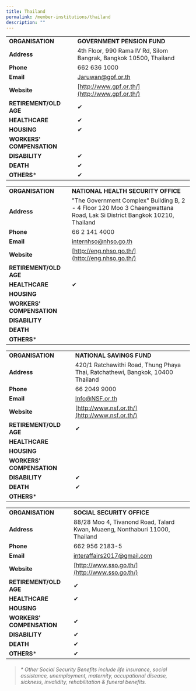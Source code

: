 ```yaml
---
title: Thailand
permalink: /member-institutions/thailand
description: ""
---
```

|  |  | 
| -------- | -------- | 
| **ORGANISATION** | **GOVERNMENT PENSION FUND** | 
| **Address** | 4th Floor, 990 Rama IV Rd, Silom Bangrak, Bangkok 10500, Thailand | 
| **Phone** | 662 636 1000 | 
| **Email** | [Jaruwan@gpf.or.th](mailto:Jaruwan@gpf.or.th) | 
| **Website** | [http://www.gpf.or.th/](http://www.gpf.or.th/) | 
| **RETIREMENT/OLD AGE** | ✔ | 
| **HEALTHCARE** | ✔ | 
| **HOUSING** | ✔ | 
| **WORKERS' COMPENSATION** |   | 
| **DISABILITY** | ✔ | 
| **DEATH** | ✔ | 
| **OTHERS*** | ✔ |


|  |  | 
| -------- | -------- | 
| **ORGANISATION** | **NATIONAL HEALTH SECURITY OFFICE** | 
| **Address** | "The Government Complex" Building B, 2 - 4 Floor 120 Moo 3 Chaengwattana Road, Lak Si District Bangkok 10210, Thailand | 
| **Phone** | 66 2 141 4000 | 
| **Email** | [internhso@nhso.go.th](mailto:internhso@nhso.go.th) | 
| **Website** | [http://eng.nhso.go.th/](http://eng.nhso.go.th/) | 
| **RETIREMENT/OLD AGE** |  | 
| **HEALTHCARE** | ✔ | 
| **HOUSING** |  | 
| **WORKERS' COMPENSATION** |   | 
| **DISABILITY** |  | 
| **DEATH** |  | 
| **OTHERS*** |  |

|  |  | 
| -------- | -------- | 
| **ORGANISATION** | **NATIONAL SAVINGS FUND** | 
| **Address** | 420/1 Ratchawithi Road, Thung Phaya Thai, Ratchathewi, Bangkok, 10400 Thailand | 
| **Phone** | 66 2049 9000 | 
| **Email** | [Info@NSF.or.th](mailto:Info@NSF.or.th) | 
| **Website** | [http://www.nsf.or.th/](http://www.nsf.or.th/) | 
| **RETIREMENT/OLD AGE** | ✔ | 
| **HEALTHCARE** |  | 
| **HOUSING** |  | 
| **WORKERS' COMPENSATION** |   | 
| **DISABILITY** | ✔ | 
| **DEATH** | ✔ | 
| **OTHERS*** |  |


|  |  | 
| -------- | -------- | 
| **ORGANISATION** | **SOCIAL SECURITY OFFICE** | 
| **Address** | 88/28 Moo 4, Tivanond Road, Talard Kwan, Muaeng, Nonthaburi 11000, Thailand | 
| **Phone** | 662 956 2183-5 | 
| **Email** | [interaffairs2017@gmail.com](mailto:interaffairs2017@gmail.com) | 
| **Website** | [http://www.sso.go.th/](http://www.sso.go.th/) | 
| **RETIREMENT/OLD AGE** | ✔ | 
| **HEALTHCARE** | ✔ | 
| **HOUSING** |  | 
| **WORKERS' COMPENSATION** | ✔ | 
| **DISABILITY** | ✔ | 
| **DEATH** | ✔ | 
| **OTHERS*** | ✔ |

> ###### \* Other Social Security Benefits include life insurance, social assistance, unemployment, maternity, occupational disease, sickness, invalidity, rehabilitation & funeral benefits.